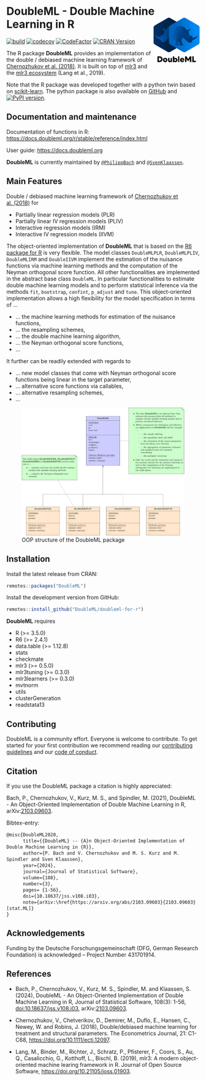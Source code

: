 
<!-- README.md is generated from README.Rmd. Please edit that file -->

# DoubleML - Double Machine Learning in R <a href="https://docs.doubleml.org"><img src="man/figures/logo.png" align="right" width = "120" /></a>

[![build](https://github.com/DoubleML/doubleml-for-r/workflows/build/badge.svg)](https://github.com/DoubleML/doubleml-for-r/actions?query=workflow%3Abuild)
[![codecov](https://codecov.io/gh/DoubleML/doubleml-for-r/branch/main/graph/badge.svg?token=C5aiyo2MVL)](https://app.codecov.io/gh/DoubleML/doubleml-for-r/)
[![CodeFactor](https://www.codefactor.io/repository/github/doubleml/doubleml-for-r/badge)](https://www.codefactor.io/repository/github/doubleml/doubleml-for-r)
[![CRAN
Version](https://www.r-pkg.org/badges/version/DoubleML)](https://cran.r-project.org/package=DoubleML)

The R package **DoubleML** provides an implementation of the double /
debiased machine learning framework of [Chernozhukov et
al. (2018)](https://arxiv.org/abs/1608.00060). It is built on top of
[mlr3](https://mlr3.mlr-org.com/) and the [mlr3
ecosystem](https://github.com/mlr-org/mlr3/wiki/Extension-Packages)
(Lang et al., 2019).

Note that the R package was developed together with a python twin based
on [scikit-learn](https://scikit-learn.org/). The python package is also
available on [GitHub](https://github.com/DoubleML/doubleml-for-py) and
[![PyPI
version](https://badge.fury.io/py/DoubleML.svg)](https://badge.fury.io/py/DoubleML).

## Documentation and maintenance

Documentation of functions in R:
<https://docs.doubleml.org/r/stable/reference/index.html>

User guide: <https://docs.doubleml.org>

**DoubleML** is currently maintained by
[`@PhilippBach`](https://github.com/PhilippBach) and
[`@SvenKlaassen`](https://github.com/SvenKlaassen).

## Main Features

Double / debiased machine learning framework of [Chernozhukov et
al. (2018)](https://arxiv.org/abs/1608.00060) for

- Partially linear regression models (PLR)
- Partially linear IV regression models (PLIV)
- Interactive regression models (IRM)
- Interactive IV regression models (IIVM)

The object-oriented implementation of **DoubleML** that is based on the
[R6 package for R](https://r6.r-lib.org/) is very flexible. The model
classes `DoubleMLPLR`, `DoubleMLPLIV`, `DoubleMLIRM` and `DoubleIIVM`
implement the estimation of the nuisance functions via machine learning
methods and the computation of the Neyman orthogonal score function. All
other functionalities are implemented in the abstract base class
`DoubleML`. In particular functionalities to estimate double machine
learning models and to perform statistical inference via the methods
`fit`, `bootstrap`, `confint`, `p_adjust` and `tune`. This
object-oriented implementation allows a high flexibility for the model
specification in terms of …

- … the machine learning methods for estimation of the nuisance
  functions,
- … the resampling schemes,
- … the double machine learning algorithm,
- … the Neyman orthogonal score functions,
- …

It further can be readily extended with regards to

- … new model classes that come with Neyman orthogonal score functions
  being linear in the target parameter,
- … alternative score functions via callables,
- … alternative resampling schemes,
- …

<figure>
<img src="man/figures/oop.svg?raw=true"
alt="OOP structure of the DoubleML package" />
<figcaption aria-hidden="true">OOP structure of the DoubleML
package</figcaption>
</figure>

## Installation

Install the latest release from CRAN:

``` r
remotes::packages("DoubleML")
```

Install the development version from GitHub:

``` r
remotes::install_github("DoubleML/doubleml-for-r")
```

**DoubleML** requires

- R (\>= 3.5.0)
- R6 (\>= 2.4.1)
- data.table (\>= 1.12.8)
- stats
- checkmate
- mlr3 (\>= 0.5.0)
- mlr3tuning (\>= 0.3.0)
- mlr3learners (\>= 0.3.0)
- mvtnorm
- utils
- clusterGeneration
- readstata13

## Contributing

DoubleML is a community effort. Everyone is welcome to contribute. To
get started for your first contribution we recommend reading our
[contributing
guidelines](https://github.com/DoubleML/doubleml-for-r/blob/main/CONTRIBUTING.md)
and our [code of
conduct](https://github.com/DoubleML/doubleml-for-r/blob/main/CODE_OF_CONDUCT.md).

## Citation

If you use the DoubleML package a citation is highly appreciated:

Bach, P., Chernozhukov, V., Kurz, M. S., and Spindler, M. (2021),
DoubleML - An Object-Oriented Implementation of Double Machine Learning
in R, arXiv:[2103.09603](https://arxiv.org/abs/2103.09603).

Bibtex-entry:

    @misc{DoubleML2020,
          title={{DoubleML} -- {A}n Object-Oriented Implementation of Double Machine Learning in {R}}, 
          author={P. Bach and V. Chernozhukov and M. S. Kurz and M. Spindler and Sven Klaassen},
          year={2024},
          journal={Journal of Statistical Software},
          volume={108},
          number={3},
          pages= {1-56},
          doi={10.18637/jss.v108.i03},
          note={arXiv:\href{https://arxiv.org/abs/2103.09603}{2103.09603} [stat.ML]}
    }

## Acknowledgements

Funding by the Deutsche Forschungsgemeinschaft (DFG, German Research
Foundation) is acknowledged – Project Number 431701914.

## References

- Bach, P., Chernozhukov, V., Kurz, M. S., Spindler, M. and Klaassen, S.
  (2024), DoubleML - An Object-Oriented Implementation of Double Machine
  Learning in R, Journal of Statistical Software, 108(3): 1-56,
  <doi:10.18637/jss.v108.i03>,
  arXiv:[2103.09603](https://arxiv.org/abs/2103.09603).

- Chernozhukov, V., Chetverikov, D., Demirer, M., Duflo, E., Hansen, C.,
  Newey, W. and Robins, J. (2018), Double/debiased machine learning for
  treatment and structural parameters. The Econometrics Journal, 21:
  C1-C68, <https://doi.org/10.1111/ectj.12097>.

- Lang, M., Binder, M., Richter, J., Schratz, P., Pfisterer, F., Coors,
  S., Au, Q., Casalicchio, G., Kotthoff, L., Bischl, B. (2019), mlr3: A
  modern object-oriented machine learing framework in R. Journal of Open
  Source Software, <https://doi.org/10.21105/joss.01903>.
